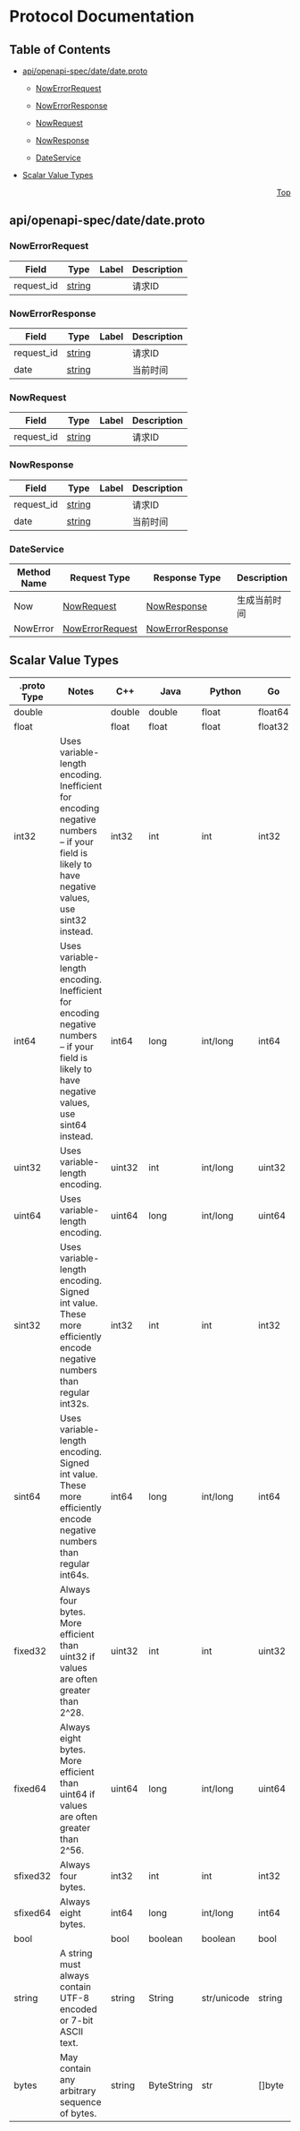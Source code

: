 # Protocol Documentation
<a name="top"></a>

## Table of Contents

- [api/openapi-spec/date/date.proto](#api_openapi-spec_date_date-proto)
    - [NowErrorRequest](#sea-api-date-NowErrorRequest)
    - [NowErrorResponse](#sea-api-date-NowErrorResponse)
    - [NowRequest](#sea-api-date-NowRequest)
    - [NowResponse](#sea-api-date-NowResponse)
  
    - [DateService](#sea-api-date-DateService)
  
- [Scalar Value Types](#scalar-value-types)



<a name="api_openapi-spec_date_date-proto"></a>
<p align="right"><a href="#top">Top</a></p>

## api/openapi-spec/date/date.proto



<a name="sea-api-date-NowErrorRequest"></a>

### NowErrorRequest



| Field | Type | Label | Description |
| ----- | ---- | ----- | ----------- |
| request_id | [string](#string) |  | 请求ID |






<a name="sea-api-date-NowErrorResponse"></a>

### NowErrorResponse



| Field | Type | Label | Description |
| ----- | ---- | ----- | ----------- |
| request_id | [string](#string) |  | 请求ID |
| date | [string](#string) |  | 当前时间 |






<a name="sea-api-date-NowRequest"></a>

### NowRequest



| Field | Type | Label | Description |
| ----- | ---- | ----- | ----------- |
| request_id | [string](#string) |  | 请求ID |






<a name="sea-api-date-NowResponse"></a>

### NowResponse



| Field | Type | Label | Description |
| ----- | ---- | ----- | ----------- |
| request_id | [string](#string) |  | 请求ID |
| date | [string](#string) |  | 当前时间 |





 

 

 


<a name="sea-api-date-DateService"></a>

### DateService


| Method Name | Request Type | Response Type | Description |
| ----------- | ------------ | ------------- | ------------|
| Now | [NowRequest](#sea-api-date-NowRequest) | [NowResponse](#sea-api-date-NowResponse) | 生成当前时间 |
| NowError | [NowErrorRequest](#sea-api-date-NowErrorRequest) | [NowErrorResponse](#sea-api-date-NowErrorResponse) |  |

 



## Scalar Value Types

| .proto Type | Notes | C++ | Java | Python | Go | C# | PHP | Ruby |
| ----------- | ----- | --- | ---- | ------ | -- | -- | --- | ---- |
| <a name="double" /> double |  | double | double | float | float64 | double | float | Float |
| <a name="float" /> float |  | float | float | float | float32 | float | float | Float |
| <a name="int32" /> int32 | Uses variable-length encoding. Inefficient for encoding negative numbers – if your field is likely to have negative values, use sint32 instead. | int32 | int | int | int32 | int | integer | Bignum or Fixnum (as required) |
| <a name="int64" /> int64 | Uses variable-length encoding. Inefficient for encoding negative numbers – if your field is likely to have negative values, use sint64 instead. | int64 | long | int/long | int64 | long | integer/string | Bignum |
| <a name="uint32" /> uint32 | Uses variable-length encoding. | uint32 | int | int/long | uint32 | uint | integer | Bignum or Fixnum (as required) |
| <a name="uint64" /> uint64 | Uses variable-length encoding. | uint64 | long | int/long | uint64 | ulong | integer/string | Bignum or Fixnum (as required) |
| <a name="sint32" /> sint32 | Uses variable-length encoding. Signed int value. These more efficiently encode negative numbers than regular int32s. | int32 | int | int | int32 | int | integer | Bignum or Fixnum (as required) |
| <a name="sint64" /> sint64 | Uses variable-length encoding. Signed int value. These more efficiently encode negative numbers than regular int64s. | int64 | long | int/long | int64 | long | integer/string | Bignum |
| <a name="fixed32" /> fixed32 | Always four bytes. More efficient than uint32 if values are often greater than 2^28. | uint32 | int | int | uint32 | uint | integer | Bignum or Fixnum (as required) |
| <a name="fixed64" /> fixed64 | Always eight bytes. More efficient than uint64 if values are often greater than 2^56. | uint64 | long | int/long | uint64 | ulong | integer/string | Bignum |
| <a name="sfixed32" /> sfixed32 | Always four bytes. | int32 | int | int | int32 | int | integer | Bignum or Fixnum (as required) |
| <a name="sfixed64" /> sfixed64 | Always eight bytes. | int64 | long | int/long | int64 | long | integer/string | Bignum |
| <a name="bool" /> bool |  | bool | boolean | boolean | bool | bool | boolean | TrueClass/FalseClass |
| <a name="string" /> string | A string must always contain UTF-8 encoded or 7-bit ASCII text. | string | String | str/unicode | string | string | string | String (UTF-8) |
| <a name="bytes" /> bytes | May contain any arbitrary sequence of bytes. | string | ByteString | str | []byte | ByteString | string | String (ASCII-8BIT) |

